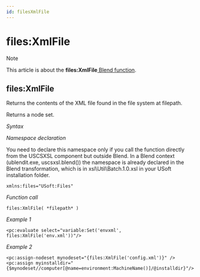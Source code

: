 ```yaml
---
id: filesXmlFile
---
```


# files:XmlFile



> [!NOTE]
> This article is about the **files:XmlFile**[ Blend function](/docs/Repositories/Blend%20functions).

## **files:XmlFile**


Returns the contents of the XML file found in the file system at filepath.

Returns a node set.

*Syntax*

*Namespace declaration*

You need to declare this namespace only if you call the function directly from the USCSXSL component but outside Blend. In a Blend context (ublendit.exe, uscsxsl.blend()) the namespace is already declared in the Blend transformation, which is in xsl\\Util\\Batch.1.0.xsl in your USoft installation folder.

```
xmlns:files="USoft:Files"
```

*Function call*

```
files:XmlFile( *filepath* )
```

*Example 1*

```language-xml
<pc:evaluate select="variable:Set('envxml', files:XmlFile('env.xml'))"/>
```

*Example 2*

```language-xml
<pc:assign-nodeset mynodeset="{files:XmlFile('config.xml')}" />
<pc:assign myinstalldir="{$mynodeset//computer[@name=environment:MachineName()]/@installdir}"/>
```

 